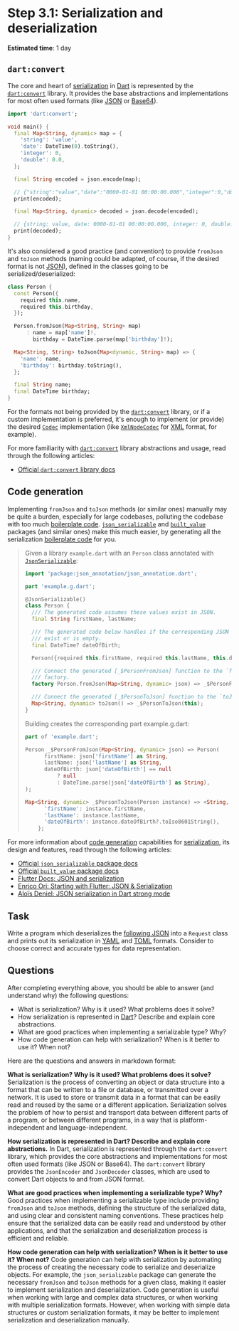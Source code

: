 Step 3.1: Serialization and deserialization
===========================================

**Estimated time**: 1 day




## `dart:convert`

The core and heart of [serialization][11] in [Dart] is represented by the [`dart:convert`] library. It provides the base abstractions and implementations for most often used formats (like [JSON] or [Base64]).

```dart
import 'dart:convert';

void main() {
  final Map<String, dynamic> map = {
    'string': 'value',
    'date': DateTime(0).toString(),
    'integer': 0,
    'double': 0.0,
  };

  final String encoded = json.encode(map);

  // {"string":"value","date":"0000-01-01 00:00:00.000","integer":0,"double":0.0}
  print(encoded);

  final Map<String, dynamic> decoded = json.decode(encoded);

  // {string: value, date: 0000-01-01 00:00:00.000, integer: 0, double: 0.0}
  print(decoded);
}
```
It's also considered a good practice (and convention) to provide `fromJson` and `toJson` methods (naming could be adapted, of course, if the desired format is not [JSON]), defined in the classes going to be serialized/deserialized:
```dart
class Person {
  const Person({
    required this.name,
    required this.birthday,
  });

  Person.fromJson(Map<String, String> map)
      : name = map['name']!,
        birthday = DateTime.parse(map['birthday']!);

  Map<String, String> toJson(Map<dynamic, String> map) => {
    'name': name,
    'birthday': birthday.toString(),
  };

  final String name;
  final DateTime birthday;
}
```

For the formats not being provided by the [`dart:convert`] library, or if a custom implementation is preferred, it's enough to implement (or provide) the desired [`Codec`] implementation (like [`XmlNodeCodec`] for [XML] format, for example).

For more familiarity with [`dart:convert`] library abstractions and usage, read through the following articles:
- [Official `dart:convert` library docs][`dart:convert`]




## Code generation

Implementing `fromJson` and `toJson` methods (or similar ones) manually may be quite a burden, especially for large codebases, polluting the codebase with too much [boilerplate code][21]. [`json_serializable`] and [`built_value`] packages (and similar ones) make this much easier, by generating all the serialization [boilerplate code][21] for you.

> Given a library `example.dart` with an `Person` class annotated with [`JsonSerializable`]:
> ```dart
> import 'package:json_annotation/json_annotation.dart';
>
> part 'example.g.dart';
>
> @JsonSerializable()
> class Person {
>   /// The generated code assumes these values exist in JSON.
>   final String firstName, lastName;
>
>   /// The generated code below handles if the corresponding JSON value doesn't
>   /// exist or is empty.
>   final DateTime? dateOfBirth;
>
>   Person({required this.firstName, required this.lastName, this.dateOfBirth});
>
>   /// Connect the generated [_$PersonFromJson] function to the `fromJson`
>   /// factory.
>   factory Person.fromJson(Map<String, dynamic> json) => _$PersonFromJson(json);
>
>   /// Connect the generated [_$PersonToJson] function to the `toJson` method.
>   Map<String, dynamic> toJson() => _$PersonToJson(this);
> }
> ```
> Building creates the corresponding part example.g.dart:
> ```dart
> part of 'example.dart';
>
> Person _$PersonFromJson(Map<String, dynamic> json) => Person(
>       firstName: json['firstName'] as String,
>       lastName: json['lastName'] as String,
>       dateOfBirth: json['dateOfBirth'] == null
>           ? null
>           : DateTime.parse(json['dateOfBirth'] as String),
> );
>
> Map<String, dynamic> _$PersonToJson(Person instance) => <String, dynamic>{
>       'firstName': instance.firstName,
>       'lastName': instance.lastName,
>       'dateOfBirth': instance.dateOfBirth?.toIso8601String(),
>     };
> ```

For more information about [code generation][20] capabilities for [serialization][11], its design and features, read through the following articles:
- [Official `json_serializable` package docs][`json_serializable`]
- [Official `built_value` package docs][`built_value`]
- [Flutter Docs: JSON and serialization][22]
- [Enrico Ori: Starting with Flutter: JSON & Serialization][23]
- [Aloïs Deniel: JSON serialization in Dart strong mode][24]




## Task

Write a program which deserializes the [following JSON](request.json) into a `Request` class and prints out its serialization in [YAML] and [TOML] formats. Consider to choose correct and accurate types for data representation.




## Questions

After completing everything above, you should be able to answer (and understand why) the following questions:
- What is serialization? Why is it used? What problems does it solve?
- How serialization is represented in [Dart]? Describe and explain core abstractions.
- What are good practices when implementing a serializable type? Why?
- How code generation can help with serialization? When is it better to use it? When not?




[`built_value`]: https://pub.dev/documentation/built_value
[`Codec`]: https://api.dart.dev/stable/dart-convert/Codec-class.html
[`dart:convert`]: https://api.dart.dev/stable/dart-convert/dart-convert-library.html
[`json_serializable`]: https://pub.dev/documentation/json_serializable
[`JsonSerializable`]: https://pub.dev/documentation/json_annotation/latest/json_annotation/JsonSerializable-class.html
[`XmlNodeCodec`]: https://pub.dev/documentation/xml/latest/xml_events/XmlNodeCodec-class.html
[Base64]: https://en.wikipedia.org/wiki/Base64
[Dart]: https://dart.dev
[JSON]: https://en.wikipedia.org/wiki/JSON
[TOML]: https://en.wikipedia.org/wiki/TOML
[XML]: https://en.wikipedia.org/wiki/XML
[YAML]: https://en.wikipedia.org/wiki/YAML

[11]: https://en.wikipedia.org/wiki/Serialization
[20]: https://en.wikipedia.org/wiki/Automatic_programming
[21]: https://en.wikipedia.org/wiki/Boilerplate_code
[22]: https://docs.flutter.dev/data-and-backend/json
[23]: https://medium.com/theotherdev-s/starting-with-flutter-json-serialization-af285ec93e99
[24]: https://aloisdeniel.github.io/flutter-json-serialization


Here are the questions and answers in markdown format:

**What is serialization? Why is it used? What problems does it solve?**
Serialization is the process of converting an object or data structure into a format that can be written to a file or database, or transmitted over a network. It is used to store or transmit data in a format that can be easily read and reused by the same or a different application. Serialization solves the problem of how to persist and transport data between different parts of a program, or between different programs, in a way that is platform-independent and language-independent.

**How serialization is represented in Dart? Describe and explain core abstractions.**
In Dart, serialization is represented through the `dart:convert` library, which provides the core abstractions and implementations for most often used formats (like JSON or Base64). The `dart:convert` library provides the `JsonEncoder` and `JsonDecoder` classes, which are used to convert Dart objects to and from JSON format.

**What are good practices when implementing a serializable type? Why?**
Good practices when implementing a serializable type include providing `fromJson` and `toJson` methods, defining the structure of the serialized data, and using clear and consistent naming conventions. These practices help ensure that the serialized data can be easily read and understood by other applications, and that the serialization and deserialization process is efficient and reliable.

**How code generation can help with serialization? When is it better to use it? When not?**
Code generation can help with serialization by automating the process of creating the necessary code to serialize and deserialize objects. For example, the `json_serializable` package can generate the necessary `fromJson` and `toJson` methods for a given class, making it easier to implement serialization and deserialization. Code generation is useful when working with large and complex data structures, or when working with multiple serialization formats. However, when working with simple data structures or custom serialization formats, it may be better to implement serialization and deserialization manually.